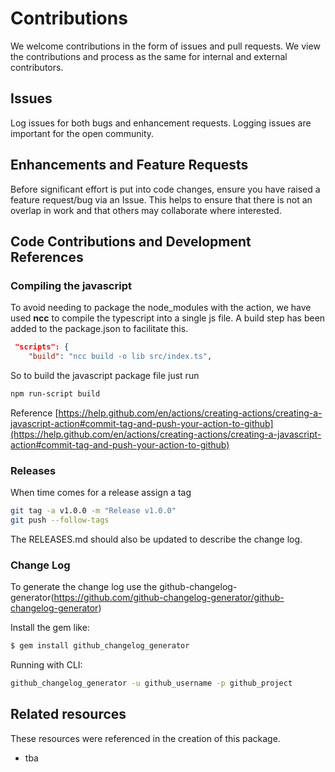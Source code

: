 # Contributions

We welcome contributions in the form of issues and pull requests.  We view the contributions and process as the same for internal and external contributors.

## Issues

Log issues for both bugs and enhancement requests.  Logging issues are important for the open community.

## Enhancements and Feature Requests

Before significant effort is put into code changes, ensure you have raised a feature request/bug via an Issue. This helps to ensure that there is not an overlap in work and that others may collaborate where interested.

## Code Contributions and Development References

### Compiling the javascript

To avoid needing to package the node_modules with the action, we have used **ncc** to compile the typescript into a single js file. A build step has been added to the package.json to facilitate this.

```json
 "scripts": {
    "build": "ncc build -o lib src/index.ts",
```

So to build the javascript package file just run

```bash
npm run-script build
```

Reference [https://help.github.com/en/actions/creating-actions/creating-a-javascript-action#commit-tag-and-push-your-action-to-github](https://help.github.com/en/actions/creating-actions/creating-a-javascript-action#commit-tag-and-push-your-action-to-github)

### Releases

When time comes for a release assign a tag

```bash
git tag -a v1.0.0 -m "Release v1.0.0"
git push --follow-tags
```

The RELEASES.md should also be updated to describe the change log.

### Change Log

To generate the change log use the github-changelog-generator(https://github.com/github-changelog-generator/github-changelog-generator)

Install the gem like:

```bash
$ gem install github_changelog_generator
```

Running with CLI:

```bash
github_changelog_generator -u github_username -p github_project
```

## Related resources

These resources were referenced in the creation of this package.

- tba
